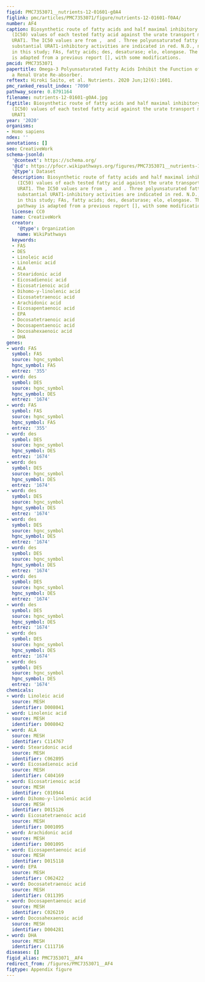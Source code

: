 ```yaml
---
figid: PMC7353071__nutrients-12-01601-g0A4
figlink: pmc/articles/PMC7353071/figure/nutrients-12-01601-f0A4/
number: AF4
caption: Biosynthetic route of fatty acids and half maximal inhibitory concentration
  (IC50) values of each tested fatty acid against the urate transport mediated by
  URAT1. The IC50 values are from ,  and . Three polyunsaturated fatty acids with
  substantial URAT1-inhibitory activities are indicated in red. N.D., not determined
  in this study; FAs, fatty acids; des, desaturase; elo, elongase. The metabolic pathway
  is adapted from a previous report [], with some modifications.
pmcid: PMC7353071
papertitle: Omega-3 Polyunsaturated Fatty Acids Inhibit the Function of Human URAT1,
  a Renal Urate Re-absorber.
reftext: Hiroki Saito, et al. Nutrients. 2020 Jun;12(6):1601.
pmc_ranked_result_index: '7090'
pathway_score: 0.8791164
filename: nutrients-12-01601-g0A4.jpg
figtitle: Biosynthetic route of fatty acids and half maximal inhibitory concentration
  (IC50) values of each tested fatty acid against the urate transport mediated by
  URAT1
year: '2020'
organisms:
- Homo sapiens
ndex: ''
annotations: []
seo: CreativeWork
schema-jsonld:
  '@context': https://schema.org/
  '@id': https://pfocr.wikipathways.org/figures/PMC7353071__nutrients-12-01601-g0A4.html
  '@type': Dataset
  description: Biosynthetic route of fatty acids and half maximal inhibitory concentration
    (IC50) values of each tested fatty acid against the urate transport mediated by
    URAT1. The IC50 values are from ,  and . Three polyunsaturated fatty acids with
    substantial URAT1-inhibitory activities are indicated in red. N.D., not determined
    in this study; FAs, fatty acids; des, desaturase; elo, elongase. The metabolic
    pathway is adapted from a previous report [], with some modifications.
  license: CC0
  name: CreativeWork
  creator:
    '@type': Organization
    name: WikiPathways
  keywords:
  - FAS
  - DES
  - Linoleic acid
  - Linolenic acid
  - ALA
  - Stearidonic acid
  - Eicosadienoic acid
  - Eicosatrienoic acid
  - Dihomo-y-linolenic acid
  - Eicosatetraenoic acid
  - Arachidonic acid
  - Eicosapentaenoic acid
  - EPA
  - Docosatetraenoic acid
  - Docosapentaenoic acid
  - Docosahexaenoic acid
  - DHA
genes:
- word: FAS
  symbol: FAS
  source: hgnc_symbol
  hgnc_symbol: FAS
  entrez: '355'
- word: des
  symbol: DES
  source: hgnc_symbol
  hgnc_symbol: DES
  entrez: '1674'
- word: FAS
  symbol: FAS
  source: hgnc_symbol
  hgnc_symbol: FAS
  entrez: '355'
- word: des
  symbol: DES
  source: hgnc_symbol
  hgnc_symbol: DES
  entrez: '1674'
- word: des
  symbol: DES
  source: hgnc_symbol
  hgnc_symbol: DES
  entrez: '1674'
- word: des
  symbol: DES
  source: hgnc_symbol
  hgnc_symbol: DES
  entrez: '1674'
- word: des
  symbol: DES
  source: hgnc_symbol
  hgnc_symbol: DES
  entrez: '1674'
- word: des
  symbol: DES
  source: hgnc_symbol
  hgnc_symbol: DES
  entrez: '1674'
- word: des
  symbol: DES
  source: hgnc_symbol
  hgnc_symbol: DES
  entrez: '1674'
- word: des
  symbol: DES
  source: hgnc_symbol
  hgnc_symbol: DES
  entrez: '1674'
- word: des
  symbol: DES
  source: hgnc_symbol
  hgnc_symbol: DES
  entrez: '1674'
- word: des
  symbol: DES
  source: hgnc_symbol
  hgnc_symbol: DES
  entrez: '1674'
chemicals:
- word: Linoleic acid
  source: MESH
  identifier: D008041
- word: Linolenic acid
  source: MESH
  identifier: D008042
- word: ALA
  source: MESH
  identifier: C114767
- word: Stearidonic acid
  source: MESH
  identifier: C062895
- word: Eicosadienoic acid
  source: MESH
  identifier: C404169
- word: Eicosatrienoic acid
  source: MESH
  identifier: C010944
- word: Dihomo-y-linolenic acid
  source: MESH
  identifier: D015126
- word: Eicosatetraenoic acid
  source: MESH
  identifier: D001095
- word: Arachidonic acid
  source: MESH
  identifier: D001095
- word: Eicosapentaenoic acid
  source: MESH
  identifier: D015118
- word: EPA
  source: MESH
  identifier: C062422
- word: Docosatetraenoic acid
  source: MESH
  identifier: C011395
- word: Docosapentaenoic acid
  source: MESH
  identifier: C026219
- word: Docosahexaenoic acid
  source: MESH
  identifier: D004281
- word: DHA
  source: MESH
  identifier: C111716
diseases: []
figid_alias: PMC7353071__AF4
redirect_from: /figures/PMC7353071__AF4
figtype: Appendix figure
---
```

